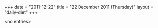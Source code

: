 +++
date = "2011-12-22"
title = "22 December 2011 (Thursday)"
layout = "daily-diet"
+++

<p>&lt;no entries&gt;</p>